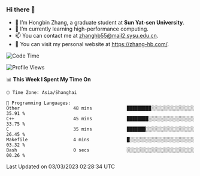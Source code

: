 ### Hi there 👋

- 🔭 I’m Hongbin Zhang, a graduate student at **Sun Yat-sen University**.
- 🌱 I’m currently learning high-performance computing.
- 📫 You can contact me at zhanghb55@mail2.sysu.edu.cn.
- 👀 You can visit my personal website at https://zhang-hb.com/.

<!--START_SECTION:waka-->
![Code Time](http://img.shields.io/badge/Code%20Time-74%20hrs%2059%20mins-blue)

![Profile Views](http://img.shields.io/badge/Profile%20Views-2-blue)

📊 **This Week I Spent My Time On** 

```text
🕑︎ Time Zone: Asia/Shanghai

💬 Programming Languages: 
Other                    48 mins             █████████░░░░░░░░░░░░░░░░   35.91 % 
C++                      45 mins             ████████░░░░░░░░░░░░░░░░░   33.75 % 
C                        35 mins             ███████░░░░░░░░░░░░░░░░░░   26.45 % 
Makefile                 4 mins              █░░░░░░░░░░░░░░░░░░░░░░░░   03.32 % 
Bash                     0 secs              ░░░░░░░░░░░░░░░░░░░░░░░░░   00.26 % 
```


 Last Updated on 03/03/2023 02:28:34 UTC
<!--END_SECTION:waka-->
